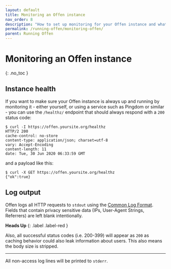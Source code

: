 ```yaml
---
layout: default
title: Monitoring an Offen instance
nav_order: 8
description: "How to set up monitoring for your Offen instance and what is being logged"
permalink: /running-offen/monitoring-offen/
parent: Running Offen
---
```


<!--
Copyright 2020 - Offen Authors <hioffen@posteo.de>
SPDX-License-Identifier: Apache-2.0
-->

# Monitoring an Offen instance
{: .no_toc }

## Instance health

If you want to make sure your Offen instance is always up and running by monitoring it - either yourself, or using a service such as Pingdom or similar - you can use the `/healthz/` endpoint that should always respond with a `200` status code:

```
$ curl -I https://offen.yoursite.org/healthz
HTTP/2 200 
cache-control: no-store
content-type: application/json; charset=utf-8
vary: Accept-Encoding
content-length: 11
date: Tue, 30 Jun 2020 06:33:59 GMT
```

and a payload like this:

```
$ curl -X GET https://offen.yoursite.org/healthz
{"ok":true}
```

## Log output

Offen logs all HTTP requests to `stdout` using the [Common Log Format][clf]. Fields that contain privacy sensitive data (IPs, User-Agent Strings, Referrers) are left blank intentionally.

__Heads Up__
{: .label .label-red }

Also, all successful status codes (i.e. 200-399) will appear as `200` as caching behavior could also leak information about users. This also means the body size is stripped.

[clf]: https://en.wikipedia.org/wiki/Common_Log_Format

---

All non-access log lines will be printed to `stderr`.
